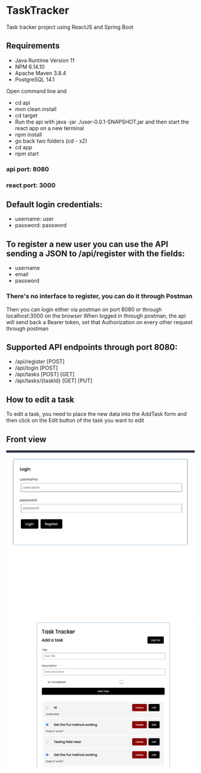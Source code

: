 # TaskTracker
Task tracker project using ReactJS and Spring Boot

## Requirements
- Java Runtime Version 11
- NPM 6.14.10
- Apache Maven 3.8.4
- PostgreSQL 14.1

Open command line and 
- cd api
- mvn clean install
- cd target
- Run the api with java -jar ./user-0.0.1-SNAPSHOT.jar
and then start the react app on a new terminal
- npm install
- go back two folders (cd - x2)
- cd app
- npm start

### api port: 8080
### react port: 3000

## Default login credentials:
- username: user
- password: password

## To register a new user you can use the API sending a JSON to /api/register with the fields:
- username
- email
- password

### There's no interface to register, you can do it through Postman

Then you can login either via postman on port 8080 or through localhost:3000 on the browser
When logged in through postman, the api will send back a Bearer token, set that Authorization on every other request through postman

## Supported API endpoints through port 8080:
- /api/register [POST]
- /api/login [POST]
- /api/tasks [POST] [GET]
- /api/tasks/{taskId}  [GET] [PUT]

## How to edit a task
To edit a task, you need to place the new data into the AddTask form and then click on the Edit button of the task you want to edit

## Front view
![img](https://github.com/mnfalcon/TaskTracker/blob/master/login.png?raw=true)
![im2](https://github.com/mnfalcon/TaskTracker/blob/master/home.png?raw=true)
